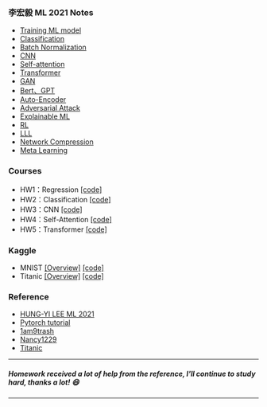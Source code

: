 ### **李宏毅 ML 2021 Notes**

- [Training ML model](https://www.notion.so/Training-ML-model-73669adc1fbe4a89910282d8356be30c?pvs=4)
- [Classification](https://www.notion.so/Classification-13dc13b11a4a48259780515d6953bf04?pvs=4)
- [Batch Normalization](https://www.notion.so/Batch-normalization-64cd1d8958124e75bcd019b3bf728793?pvs=4)
- [CNN](https://www.notion.so/CNN-8a2a9a7668514732aaa8ef9b6e9427f3?pvs=4)
- [Self-attention](https://www.notion.so/Self-attention-b0034480e8c444cdb5a6818f432b5d0f?pvs=4)
- [Transformer](https://www.notion.so/Transformer-f56f2f3394a44d16b272f3a33a232b56?pvs=4)
- [GAN](https://www.notion.so/GAN-879a7f90176f4e31a25b4fe5e0a82bda?pvs=4)
- [Bert、GPT](https://www.notion.so/Bert-GPT-8b9f36e908f9450182a0b399afc5a1a8?pvs=4)
- [Auto-Encoder](https://www.notion.so/Auto-Encoder-a51b55601f6342e6813e7d3590e10349?pvs=4)
- [Adversarial Attack](https://www.notion.so/Adversarial-Attack-ec3e2134dd2d415d9f92e63f3c82d8a2?pvs=4)
- [Explainable ML](https://www.notion.so/Explainable-ML-7297fd51235a4d378c0e90e44d2ec1c5?pvs=4)
- [RL](https://www.notion.so/Reinforcement-Learning-56d3b0dcfdf2458f84d266b9ba5e0177?pvs=4)
- [LLL](https://www.notion.so/Life-Long-Learning-fbf0e556a7354f7a9d09a156d1340133?pvs=4)
- [Network Compression](https://www.notion.so/Network-Compression-33beb535c773476e85b94ae0cb5d49c8?pvs=4)
- [Meta Learning](https://www.notion.so/Meta-Learning-19718105e7d64c04b70961a926fa1f71?pvs=4)

### **Courses**

- HW1：Regression [[code]](<https://github.com/zjimf/LML/blob/master/%E6%9D%8E%E5%AE%8F%E6%AF%85ML/HW01/HW01.ipynb>)
- HW2：Classification [[code]](<https://github.com/zjimf/LML/blob/master/%E6%9D%8E%E5%AE%8F%E6%AF%85ML/HW02/HW02.ipynb>)
- HW3：CNN [[code]](<https://github.com/zjimf/LML/blob/master/%E6%9D%8E%E5%AE%8F%E6%AF%85ML/HW03/HW03.ipynb>)
- HW4：Self-Attention [[code]](<https://github.com/zjimf/LML/blob/master/%E6%9D%8E%E5%AE%8F%E6%AF%85ML/HW04/HW04.ipynb>)
- HW5：Transformer [[code]](<https://github.com/zjimf/LML/blob/master/%E6%9D%8E%E5%AE%8F%E6%AF%85ML/HW05/HW05.ipynb>)

### **Kaggle**

- MNIST [[Overview]](https://www.kaggle.com/competitions/digit-recognizer?rvi=1) [[code]](<https://github.com/zjimf/LML/blob/master/kaggle/MNIST/MNIST.ipynb>)
- Titanic [[Overview]](https://www.kaggle.com/c/titanic) [[code]](<https://github.com/zjimf/LML/blob/master/kaggle/Titanic/Titanic.ipynb>)

### **Reference**

- [HUNG-YI LEE ML 2021](https://speech.ee.ntu.edu.tw/~hylee/ml/2021-spring.php)
- [Pytorch tutorial](https://www.youtube.com/playlist?list=PLqnslRFeH2UrcDBWF5mfPGpqQDSta6VK4)
- [1am9trash](https://github.com/1am9trash/Hung_Yi_Lee_ML_2021)
- [Nancy1229](https://github.com/Nancy1229/ML2021-Spring)
- [Titanic](https://medium.com/jameslearningnote/%E8%B3%87%E6%96%99%E5%88%86%E6%9E%90-%E6%A9%9F%E5%99%A8%E5%AD%B8%E7%BF%92-%E7%AC%AC4-1%E8%AC%9B-kaggle%E7%AB%B6%E8%B3%BD-%E9%90%B5%E9%81%94%E5%B0%BC%E8%99%9F%E7%94%9F%E5%AD%98%E9%A0%90%E6%B8%AC-%E5%89%8D16-%E6%8E%92%E5%90%8D-a8842fea7077)

---

##### Homework received a lot of help from the reference, I'll continue to study hard, thanks a lot! :smile:

---
